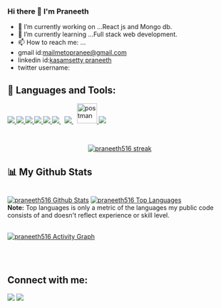 ### Hi there 👋 I'm Praneeth
- 🔭 I’m currently working on ...React js and Mongo db.
- 🌱 I’m currently learning ...Full stack web development.
- 📫 How to reach me: ...
- gmail id:[mailmetopranee@gmail.com](https://mail.google.com/mail/u/0/#inbox?compose=GTvVlcSHwCkPfRlXrBDqcVjJTZkLxMTzRRzfgPNXbvqlmRHGxrchkKVXwBDDPWFhSLQvVWpXcvmhP)
- linkedin id:[kasamsetty praneeth](https://www.linkedin.com/in/praneethkasamsetty?lipi=urn%3Ali%3Apage%3Ad_flagship3_profile_view_base_contact_details%3BbYclTuK%2FSSewQ7Cc4zW%2FZQ%3D%3D)
- twitter username:[](https://twitter.com/mailmetopranee)
## 🚀 Languages and Tools:

<p align="left"> 
    <a href="https://reactjs.org/" target="_blank"> <img src="https://img.icons8.com/color/48/000000/react-native.png"/> </a>
    <a href="https://developer.mozilla.org/en-US/docs/Web/JavaScript" target="_blank"> <img src="https://img.icons8.com/color/48/000000/javascript.png"/> </a> 
    <a href="https://www.w3.org/html/" target="_blank"> <img src="https://img.icons8.com/color/48/000000/html-5.png"/> </a> 
    <a href="https://www.w3schools.com/css/" target="_blank"> <img src="https://img.icons8.com/color/48/000000/css3.png"/> </a> 
    <a href="https://getbootstrap.com" target="_blank"> <img src="https://img.icons8.com/color/48/000000/bootstrap.png"/> </a>
    <a style="padding-right:8px;" href="https://nodejs.org" target="_blank"> <img src="https://img.icons8.com/color/48/000000/nodejs.png"/> </a> 
    <a style="padding-right:8px;" href="https://www.mysql.com/" target="_blank"> <img src="https://img.icons8.com/fluent/50/000000/mysql-logo.png"/> </a>
    <a href="https://postman.com" target="_blank"> <img src="https://www.vectorlogo.zone/logos/getpostman/getpostman-icon.svg" alt="postman" width="45" height="45"/> </a>   
    <a href="https://git-scm.com/" target="_blank"> <img src="https://img.icons8.com/color/48/000000/git.png"/> </a> 
</p>
<br/>

<p align="center">
    <a href="https://praneeth516/github-readme-streak-stats">
        <img title="🔥 Get streak stats for your profile at git.io/streak-stats" alt="praneeth516 streak" src="https://github-readme-streak-stats.herokuapp.com/?user=praneeth516&theme=black-ice&hide_border=true&stroke=0000&background=060A0CD0"/>
    </a>
</p>

## 📊 My Github Stats

  <br/>
    <a href="https://github.com/praneeth516/github-readme-stats"><img alt="praneeth516 Github Stats" src="https://github-readme-stats.vercel.app/api?username=praneeth516&show_icons=true&count_private=true&theme=react&hide_border=true&bg_color=0D1117" /></a>
  <a href="https://github.com/praneeth516/github-readme-stats"><img alt="praneeth516 Top Languages" src="https://github-readme-stats.vercel.app/api/top-langs/?username=praneeth516&langs_count=8&count_private=true&layout=compact&theme=react&hide_border=true&bg_color=0D1117" /></a>
  <br/>
  <b>Note:</b> Top languages is only a metric of the languages my public code consists of and doesn't reflect experience or skill level.


<br/>
<br/>

<a href="https://github.com/praneeth516/github-readme-activity-graph"><img alt="praneeth516 Activity Graph" src="https://activity-graph.herokuapp.com/graph?username=praneeth516&bg_color=0D1117&color=5BCDEC&line=5BCDEC&point=FFFFFF&hide_border=true" /></a>

<br/>
<br/>

## Connect with me:
<p align="left">

<a href = "https://www.linkedin.com/in/praneethkasamsetty?lipi=urn%3Ali%3Apage%3Ad_flagship3_profile_view_base_contact_details%3BY9F1Fw8IT5aG6q3xgnzYjQ%3D%3D"><img src="https://img.icons8.com/fluent/48/000000/linkedin.png"/></a>
<a href = "https://twitter.com/mailmetopranee"><img src="https://img.icons8.com/fluent/48/000000/twitter.png"/></a>

</p>
